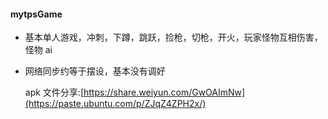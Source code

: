 #### mytpsGame

- 基本单人游戏，冲刺，下蹲，跳跃，捡枪，切枪，开火，玩家怪物互相伤害，怪物 ai
- 网络同步约等于摆设，基本没有调好

  apk 文件分享:[https://share.weiyun.com/GwOAImNw](https://paste.ubuntu.com/p/ZJqZ4ZPH2x/)
